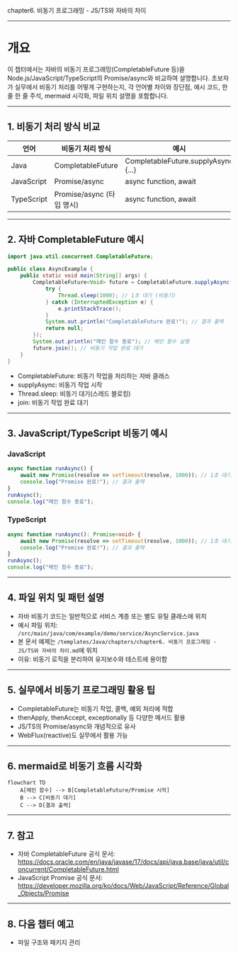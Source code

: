 chapter6. 비동기 프로그래밍 - JS/TS와 자바의 차이

---

# 개요

이 챕터에서는 자바의 비동기 프로그래밍(CompletableFuture 등)을 Node.js/JavaScript/TypeScript의 Promise/async와 비교하여 설명합니다. 초보자가 실무에서 비동기 처리를 어떻게 구현하는지, 각 언어별 차이와 장단점, 예시 코드, 한 줄 한 줄 주석, mermaid 시각화, 파일 위치 설명을 포함합니다.

---

## 1. 비동기 처리 방식 비교

| 언어 | 비동기 처리 방식 | 예시 |
|------|------------------|------|
| Java | CompletableFuture | CompletableFuture.supplyAsync {...} |
| JavaScript | Promise/async | async function, await |
| TypeScript | Promise/async (타입 명시) | async function, await |

---

## 2. 자바 CompletableFuture 예시

```java
import java.util.concurrent.CompletableFuture;

public class AsyncExample {
    public static void main(String[] args) {
        CompletableFuture<Void> future = CompletableFuture.supplyAsync(() -> {
            try {
                Thread.sleep(1000); // 1초 대기 (비동기)
            } catch (InterruptedException e) {
                e.printStackTrace();
            }
            System.out.println("CompletableFuture 완료!"); // 결과 출력
            return null;
        });
        System.out.println("메인 함수 종료"); // 메인 함수 실행
        future.join(); // 비동기 작업 완료 대기
    }
}
```

- CompletableFuture: 비동기 작업을 처리하는 자바 클래스
- supplyAsync: 비동기 작업 시작
- Thread.sleep: 비동기 대기(스레드 블로킹)
- join: 비동기 작업 완료 대기

---

## 3. JavaScript/TypeScript 비동기 예시

### JavaScript
```javascript
async function runAsync() {
    await new Promise(resolve => setTimeout(resolve, 1000)); // 1초 대기
    console.log("Promise 완료!"); // 결과 출력
}
runAsync();
console.log("메인 함수 종료");
```

### TypeScript
```typescript
async function runAsync(): Promise<void> {
    await new Promise(resolve => setTimeout(resolve, 1000)); // 1초 대기
    console.log("Promise 완료!"); // 결과 출력
}
runAsync();
console.log("메인 함수 종료");
```

---

## 4. 파일 위치 및 패턴 설명

- 자바 비동기 코드는 일반적으로 서비스 계층 또는 별도 유틸 클래스에 위치
- 예시 파일 위치: `/src/main/java/com/example/demo/service/AsyncService.java`
- 본 문서 예제는 `/templates/Java/chapters/chapter6. 비동기 프로그래밍 - JS/TS와 자바의 차이.md`에 위치
- 이유: 비동기 로직을 분리하여 유지보수와 테스트에 용이함

---

## 5. 실무에서 비동기 프로그래밍 활용 팁

- CompletableFuture는 비동기 작업, 콜백, 예외 처리에 적합
- thenApply, thenAccept, exceptionally 등 다양한 메서드 활용
- JS/TS의 Promise/async와 개념적으로 유사
- WebFlux(reactive)도 실무에서 활용 가능

---

## 6. mermaid로 비동기 흐름 시각화

```mermaid
flowchart TD
    A[메인 함수] --> B[CompletableFuture/Promise 시작]
    B --> C[비동기 대기]
    C --> D[결과 출력]
```

---

## 7. 참고

- 자바 CompletableFuture 공식 문서: https://docs.oracle.com/en/java/javase/17/docs/api/java.base/java/util/concurrent/CompletableFuture.html
- JavaScript Promise 공식 문서: https://developer.mozilla.org/ko/docs/Web/JavaScript/Reference/Global_Objects/Promise

---

## 8. 다음 챕터 예고

- 파일 구조와 패키지 관리


